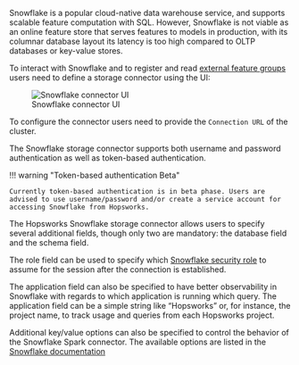 Snowflake is a popular cloud-native data warehouse service, and supports scalable feature computation with SQL. However, Snowflake is not viable as an online feature store that serves features to models in production, with its columnar database layout its latency is too high compared to OLTP databases or key-value stores.

To interact with Snowflake and to register and read [external feature groups](../../../generated/on_demand_feature_group) users need to define a storage connector using the UI:

<p align="center">
  <figure>
    <img src="../../../assets/images/storage-connectors/snowflake.png" alt="Snowflake connector UI">
    <figcaption>Snowflake connector UI</figcaption>
  </figure>
</p>

To configure the connector users need to provide the `Connection URL` of the cluster.

The Snowflake storage connector supports both username and password authentication as well as token-based authentication.

!!! warning "Token-based authentication Beta"

    Currently token-based authentication is in beta phase. Users are advised to use username/password and/or create a service account for accessing Snowflake from Hopsworks.


The Hopsworks Snowflake storage connector allows users to specify several additional fields, though only two are mandatory: the database field and the schema field.

The role field can be used to specify which [Snowflake security role](https://docs.snowflake.com/en/user-guide/security-access-control-overview.html#system-defined-roles) to assume for the session after the connection is established.

The application field can also be specified to have better observability in Snowflake with regards to which application is running which query. The application field can be a simple string like “Hopsworks” or, for instance, the project name, to track usage and queries from each Hopsworks project.

Additional key/value options can also be specified to control the behavior of the Snowflake Spark connector. The available options are listed in the [Snowflake documentation](https://docs.snowflake.com/en/user-guide/spark-connector-use.html)
